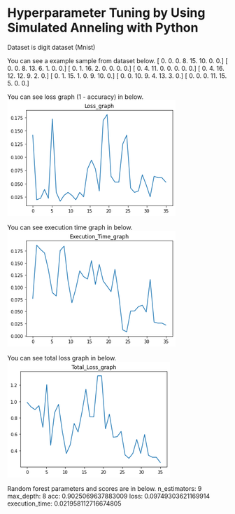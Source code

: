 # Hyperparameter Tuning by Using Simulated Anneling with Python

Dataset is digit dataset (Mnist)

You can see a example sample from dataset below.
[ 0.  0.  0.  8. 15. 10.  0.  0.]
[ 0.  0.  8. 13.  6.  1.  0.  0.]
[ 0.  1. 16.  2.  0.  0.  0.  0.]
[ 0.  4. 11.  0.  0.  0.  0.  0.]
[ 0.  4. 16. 12. 12.  9.  2.  0.]
[ 0.  1. 15.  1.  0.  9. 10.  0.]
[ 0.  0. 10.  9.  4. 13.  3.  0.]
[ 0.  0.  0. 11. 15.  5.  0.  0.]


You can see loss graph (1 - accuracy) in below.
<img src="/resources/loss_graph.png?raw=true"/>

You can see execution time graph in below.
<img src="/resources/execution_time_graph.png?raw=true"/>

You can see total loss graph in below.
<img src="/resources/total_loss_graph.png?raw=true"/>


Random forest parameters and scores are in below.
n_estimators:  9
max_depth:  8
acc:  0.9025069637883009
loss:  0.09749303621169914
execution_time:  0.021958112716674805